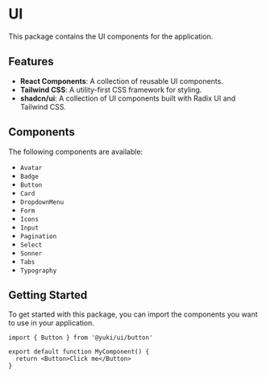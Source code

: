 # UI

This package contains the UI components for the application.

## Features

- **React Components**: A collection of reusable UI components.
- **Tailwind CSS**: A utility-first CSS framework for styling.
- **shadcn/ui**: A collection of UI components built with Radix UI and Tailwind CSS.

## Components

The following components are available:

- `Avatar`
- `Badge`
- `Button`
- `Card`
- `DropdownMenu`
- `Form`
- `Icons`
- `Input`
- `Pagination`
- `Select`
- `Sonner`
- `Tabs`
- `Typography`

## Getting Started

To get started with this package, you can import the components you want to use in your application.

```tsx
import { Button } from '@yuki/ui/button'

export default function MyComponent() {
  return <Button>Click me</Button>
}
```
